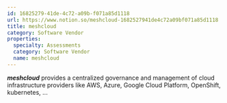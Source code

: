 ```yaml
---
id: 16825279-41de-4c72-a09b-f071a85d1118
url: https://www.notion.so/meshcloud-1682527941de4c72a09bf071a85d1118
title: meshcloud
category: Software Vendor
properties:
  specialty: Assessments
  category: Software Vendor
  name: meshcloud
---
```


***meshcloud*** provides a centralized governance and management of cloud infrastructure providers like AWS, Azure, Google Cloud Platform, OpenShift, kubernetes, ...